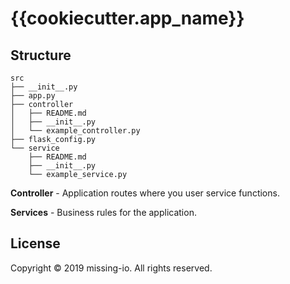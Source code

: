 # {{cookiecutter.app_name}}

## Structure

```
src
├── __init__.py
├── app.py
├── controller
│   ├── README.md
│   ├── __init__.py
│   └── example_controller.py
├── flask_config.py
└── service
    ├── README.md
    ├── __init__.py
    └── example_service.py
```

**Controller** - Application routes where you user service functions.

**Services** - Business rules for the application.

## License

Copyright © 2019 missing-io. All rights reserved.
